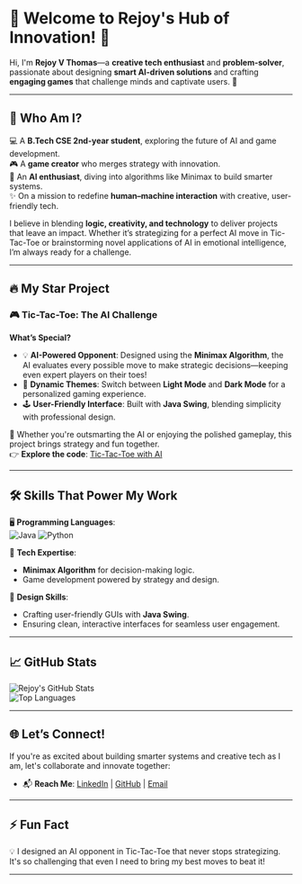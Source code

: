 # 🚀 **Welcome to Rejoy's Hub of Innovation!** 👾  

Hi, I'm **Rejoy V Thomas**—a **creative tech enthusiast** and **problem-solver**, passionate about designing **smart AI-driven solutions** and crafting **engaging games** that challenge minds and captivate users. 🌟  

---

## 🌟 **Who Am I?**
💻 A **B.Tech CSE 2nd-year student**, exploring the future of AI and game development.  
🎮 A **game creator** who merges strategy with innovation.  
🧠 An **AI enthusiast**, diving into algorithms like Minimax to build smarter systems.  
✨ On a mission to redefine **human–machine interaction** with creative, user-friendly tech.  

I believe in blending **logic, creativity, and technology** to deliver projects that leave an impact. Whether it’s strategizing for a perfect AI move in Tic-Tac-Toe or brainstorming novel applications of AI in emotional intelligence, I’m always ready for a challenge.

---

## 🔥 **My Star Project**
### 🎮 **Tic-Tac-Toe: The AI Challenge**
**What’s Special?**  
- 💡 **AI-Powered Opponent**: Designed using the **Minimax Algorithm**, the AI evaluates every possible move to make strategic decisions—keeping even expert players on their toes!  
- 🎨 **Dynamic Themes**: Switch between **Light Mode** and **Dark Mode** for a personalized gaming experience.  
- 🕹️ **User-Friendly Interface**: Built with **Java Swing**, blending simplicity with professional design.  

🎯 Whether you're outsmarting the AI or enjoying the polished gameplay, this project brings strategy and fun together.  
👉 **Explore the code**: [Tic-Tac-Toe with AI](https://github.com/Rejoy12/tic-tac-toe-smart-ai)

---

## 🛠️ **Skills That Power My Work**
🖥️ **Programming Languages**:  
![Java](https://img.shields.io/badge/Java-%23ED8B00.svg?style=flat&logo=java&logoColor=white) ![Python](https://img.shields.io/badge/Python-%233776AB.svg?style=flat&logo=python&logoColor=white)  

🔑 **Tech Expertise**:  
- **Minimax Algorithm** for decision-making logic.  
- Game development powered by strategy and design.  

🎨 **Design Skills**:  
- Crafting user-friendly GUIs with **Java Swing**.  
- Ensuring clean, interactive interfaces for seamless user engagement.  

---

## 📈 **GitHub Stats**
![Rejoy's GitHub Stats](https://github-readme-stats.vercel.app/api?username=Rejoy12&show_icons=true&theme=tokyonight)  
![Top Languages](https://github-readme-stats.vercel.app/api/top-langs/?username=Rejoy12&layout=compact&theme=tokyonight)

---

## 🌐 **Let’s Connect!**  
If you're as excited about building smarter systems and creative tech as I am, let's collaborate and innovate together:  
- 📬 **Reach Me**: [LinkedIn](https://www.linkedin.com/in/rejoy-v-thomas-78b2b62b4) | [GitHub](https://github.com/Rejoy12) | [Email](mailto:your-email@example.com)

---

## ⚡ **Fun Fact**
💡 I designed an AI opponent in Tic-Tac-Toe that never stops strategizing. It's so challenging that even I need to bring my best moves to beat it!

---
